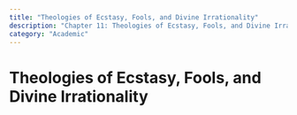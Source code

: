 ```yaml
---
title: "Theologies of Ecstasy, Fools, and Divine Irrationality"
description: "Chapter 11: Theologies of Ecstasy, Fools, and Divine Irrationality"
category: "Academic"
---
```


# Theologies of Ecstasy, Fools, and Divine Irrationality

